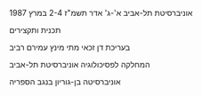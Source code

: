 אוניברסיטת תל-אביב א'-ג' אדר תשמ"ז 2-4 במרץ 1987

תכנית ותקצירים

בעריכת דן זכאי מתי מינץ עמירם רביב

המחלקה לפסיכולוגיה אוניברסיטת תל-אביב

אוניברסיטה בן-גוריון בנגב הספריה
